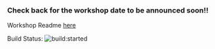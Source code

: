 ### Check back for the workshop date to be announced soon!!
 
Workshop Readme [here](Docker/Readme.md)

Build Status: 
<img src="https://travis-ci.org/alperhankendi/workshop-event-sourcing.svg?branch=master" alt="build:started">
